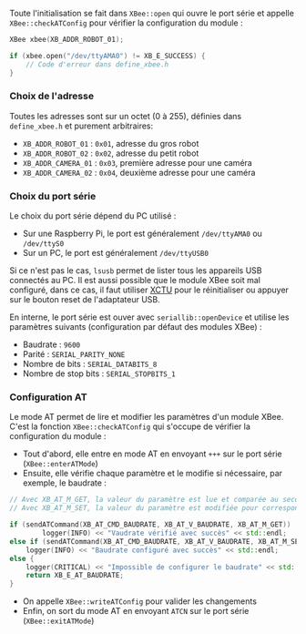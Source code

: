 [order]:       # (2)
[title]:       # (Initialisation)
[description]: # (Implémentation de l'initialisation des modules XBee)

Toute l'initialisation se fait dans `XBee::open` qui ouvre le port série et appelle `XBee::checkATConfig` pour vérifier la configuration du module :
```cpp
XBee xbee(XB_ADDR_ROBOT_01); 

if (xbee.open("/dev/ttyAMA0") != XB_E_SUCCESS) {
    // Code d'erreur dans define_xbee.h
}
```

### Choix de l'adresse

Toutes les adresses sont sur un octet (0 à 255), définies dans `define_xbee.h` et purement arbitraires:

- `XB_ADDR_ROBOT_01` : `0x01`, adresse du gros robot
- `XB_ADDR_ROBOT_02` : `0x02`, adresse du petit robot
- `XB_ADDR_CAMERA_01` : `0x03`, première adresse pour une caméra
- `XB_ADDR_CAMERA_02` : `0x04`, deuxième adresse pour une caméra

### Choix du port série

Le choix du port série dépend du PC utilisé :

- Sur une Raspberry Pi, le port est généralement `/dev/ttyAMA0` ou `/dev/ttyS0`
- Sur un PC, le port est généralement `/dev/ttyUSB0`

Si ce n'est pas le cas, `lsusb` permet de lister tous les appareils USB connectés au PC. Il est aussi possible que le module XBee soit mal configuré, dans ce cas, il faut utiliser [XCTU](https://www.digi.com/products/embedded-systems/digi-xbee/digi-xbee-tools/xctu) pour le réinitialiser ou appuyer sur le bouton reset de l'adaptateur USB.

En interne, le port série est ouver avec `seriallib::openDevice` et utilise les paramètres suivants (configuration par défaut des modules XBee) :

- Baudrate : `9600`
- Parité : `SERIAL_PARITY_NONE`
- Nombre de bits : `SERIAL_DATABITS_8`
- Nombre de stop bits : `SERIAL_STOPBITS_1`

### Configuration AT

Le mode AT permet de lire et modifier les paramètres d'un module XBee.
C'est la fonction `XBee::checkATConfig` qui s'occupe de vérifier la configuration du module :

- Tout d'abord, elle entre en mode AT en envoyant `+++` sur le port série (`XBee::enterATMode`)
- Ensuite, elle vérifie chaque paramètre et le modifie si nécessaire, par exemple, le baudrate :
```cpp
// Avec XB_AT_M_GET, la valeur du paramètre est lue et comparée au second argument
// Avec XB_AT_M_SET, la valeur du paramètre est modifiée pour correspondre au second argument

if (sendATCommand(XB_AT_CMD_BAUDRATE, XB_AT_V_BAUDRATE, XB_AT_M_GET))
        logger(INFO) << "Vaudrate vérifié avec succès" << std::endl;
else if (sendATCommand(XB_AT_CMD_BAUDRATE, XB_AT_V_BAUDRATE, XB_AT_M_SET))
    logger(INFO) << "Baudrate configuré avec succès" << std::endl;
else {
    logger(CRITICAL) << "Impossible de configurer le baudrate" << std::endl;
    return XB_E_AT_BAUDRATE;
}
```
- On appelle `XBee::writeATConfig` pour valider les changements
- Enfin, on sort du mode AT en envoyant `ATCN` sur le port série (`XBee::exitATMode`)
